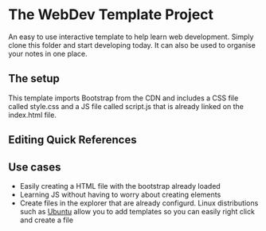 # The WebDev Template Project

An easy to use interactive template to help learn web development. Simply clone this folder and start developing today. It can also be used to organise your notes in one place.

## The setup

This template imports Bootstrap from the CDN and includes a CSS file called style.css and a JS file called script.js that is already linked on the index.html file.

## Editing Quick References

## Use cases

* Easily creating a HTML file with the bootstrap already loaded
* Learning JS without having to worry about creating elements
* Create files in the explorer that are already configurd. Linux distributions such as [Ubuntu](https://help.ubuntu.com/stable/ubuntu-help/files-templates.html.en) allow you to add templates so you can easily right click and create a file
